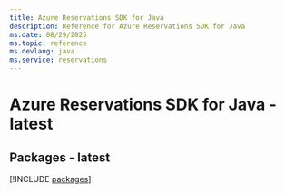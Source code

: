 ```yaml
---
title: Azure Reservations SDK for Java
description: Reference for Azure Reservations SDK for Java
ms.date: 08/29/2025
ms.topic: reference
ms.devlang: java
ms.service: reservations
---
```

# Azure Reservations SDK for Java - latest
## Packages - latest
[!INCLUDE [packages](reservations-index.md)]